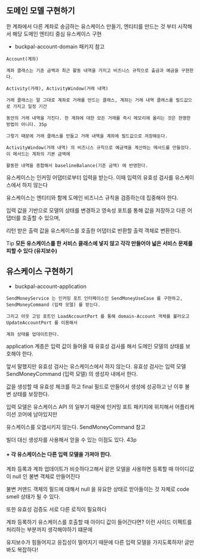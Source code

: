 ## 도메인 모델 구현하기

한 계좌에서 다른 계좌로 송금하는 유스케이스 만들기, 엔티티를 만드는 것 부터 시작해서 해당 도메인 엔티티 중심 유스케이스 구현

* buckpal-account-domain 패키지 참고 

```
Account(계좌)

계좌 클래스는 기준 금액과 최근 활동 내역을 가지고 비즈니스 규칙으로 출금과 예금을 구현한다. 

Activity(거래), ActivityWindow(거래 내역)

거래 클래스는 말 그대로 계좌로 거래를 만드는 클래스, 계좌는 거래 내역 클래스를 필드값으로 가지고 일정 기간 

동안의 거래 내역을 가진다. 한 계좌에 대한 모든 거래를 즉시 메모리에 올리는 것은 현명한 방법이 아니다. 35p

그렇기 때문에 거래 클래스를 만들고 거래 내역을 계좌에 필드값으로 저장해둔다. 

ActivityWindow(거래 내역) 의 비즈니스 규칙으로 예금액을 계산하는 메서드를 만들었다. 이 메서드는 계좌의 기본 금액에

활동한 내역을 종합해서 baselineBalance(기준 금액) 에 반영한다.

```

유스케이스는 인커밍 어댑터로부터 입력을 받는다. 이때 입력의 유효성 검사를 유스케이스에서 하지 않는다

유스케이스는 엔티티와 함께 도메인 비즈니스 규칙을 검증하는데 집중해야 한다. 

입력 값을 기반으로 모델의 상태를 변경하고 영속성 포트를 통해 값을 저장하고 다른 어댑터를 호출할 수 있으며,

리턴 받은 출력 값을 유스케이스를 호출한 어댑터로 반환할 출력 객체로 변환한다. 


Tip **모든 유스케이스를 한 서비스 클래스에 넣지 않고 각각 만들어야 넓은 서비스 문제를 피할 수 있다 (유지보수)**

## 유스케이스 구현하기

* buckpal-account-application
```
SendMoneyService 는 인커밍 포트 인터페이스인 SendMoneyUseCase 를 구현하고, SendMoneyCommand (입력 모델) 를 받는다.

그리고 아웃 고잉 포트인 LoadAccountPort 를 통해 domain-Account 객체를 불러오고 UpdateAccountPort 를 이용해서

계좌 상태를 업데이트한다.

```
application 계층은 입력 값이 들어올 때 유효성 검사를 해서 도메인 모델의 상태를 보호해야 한다.  

앞서 말했지만 유효성 검사는 유스케이스에서 하지 않는다. 유효성 검사는 입력 모델 SendMoneyCommand (입력 모델) 의 생성자 내에서 한다.

값을 생성할 때 유효성 체크를 하고 final 필드로 만들어서 생성에 성공하고 난 이후 불변 상태를 보장한다.

입력 모델은 유스케이스 API 의 일부기 때문에 인커밍 포트 패키지에 위치해서 어플리케이션 코어에 남아있지만 

유스케이스를 오염시키지 않는다. SendMoneyCommand 참고 

빌더 대신 생성자를 사용해서 얻을 수 있는 이점도 있다. 43p

#### + 각 유스케이스는 다른 입력 모델을 가져야 한다.

계좌 등록과 계좌 업데이트가 비슷하다고해서 같은 모델을 사용하면 등록할 때 아이디값이 null 인 불변 객체로 만들어진다

불변 커맨드 객체의 필드에 대해서 null 을 유요한 상태로 받아들이는 것 자체로 code smell 상태가 될 수 있다.

또한 유효성 검증도 서로 다른 로직이 필요하다 

계좌 등록하기 유스케이스를 호출할 때 아이디 값이 들어간다면? 이런 사이드 이펙트를 처리하는 부분까지 생각해야하기 떄문에

유지보수가 힘들어지고 응집성이 떨어지기 때문에 다른 입력 모델을 가지도록하자! 글만 봐도 복잡하다!





